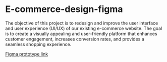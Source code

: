 # E-commerce-design-figma
The objective of this project is to redesign and improve the user interface and user experience (UI/UX) of our existing e-commerce website.
The goal is to create a visually appealing and user-friendly platform that enhances customer engagement, increases conversion rates, 
and provides a seamless shopping experience.

[Figma prototype link](https://www.figma.com/proto/weTFSboXDLbJepA2C4QIkk/E-Commerce-Design-by-Nitish?page-id=0%3A1&type=design&node-id=1-2&viewport=-256%2C337%2C0.35&t=tf1gdgdoewLc3Fsp-1&scaling=scale-down&starting-point-node-id=1%3A2&mode=design)
